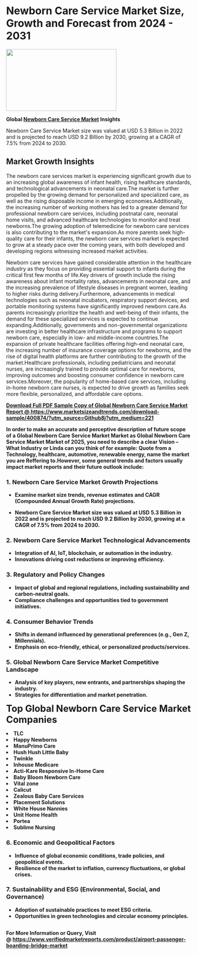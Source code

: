 <H1>Newborn Care Service Market Size, Growth and Forecast from 2024 - 2031</H1><img class="aligncenter size-medium wp-image-584254" src="https://thirdeyenews.in/wp-content/uploads/2024/09/Global-Market-Research-300x168.jpeg" alt="" width="300" height="168" /><p><strong>Global&nbsp;<a href="https://www.marketsizeandtrends.com/download-sample/400874/?utm_source=Github8j?utm_medium=221">Newborn Care Service Market</a> Insights</strong></p><p>Newborn Care Service Market size was valued at USD 5.3 Billion in 2022 and is projected to reach USD 9.2 Billion by 2030, growing at a CAGR of 7.5% from 2024 to 2030.</p><p><h2>Market Growth Insights</h2> <p>The newborn care services market is experiencing significant growth due to an increasing global awareness of infant health, rising healthcare standards, and technological advancements in neonatal care.The market is further propelled by the growing demand for personalized and specialized care, as well as the rising disposable income in emerging economies.Additionally, the increasing number of working mothers has led to a greater demand for professional newborn care services, including postnatal care, neonatal home visits, and advanced healthcare technologies to monitor and treat newborns.The growing adoption of telemedicine for newborn care services is also contributing to the market's expansion.As more parents seek high-quality care for their infants, the newborn care services market is expected to grow at a steady pace over the coming years, with both developed and developing regions witnessing increased market activities.</p> <p><strong><a href="#"></a></strong></p> <p>Newborn care services have gained considerable attention in the healthcare industry as they focus on providing essential support to infants during the critical first few months of life.Key drivers of growth include the rising awareness about infant mortality rates, advancements in neonatal care, and the increasing prevalence of lifestyle diseases in pregnant women, leading to higher risks during delivery.Furthermore, advancements in medical technologies such as neonatal incubators, respiratory support devices, and portable monitoring systems have significantly improved newborn care.As parents increasingly prioritize the health and well-being of their infants, the demand for these specialized services is expected to continue expanding.Additionally, governments and non-governmental organizations are investing in better healthcare infrastructure and programs to support newborn care, especially in low- and middle-income countries.The expansion of private healthcare facilities offering high-end neonatal care, the increasing number of insurance coverage options for newborns, and the rise of digital health platforms are further contributing to the growth of the market.Healthcare professionals, including pediatricians and neonatal nurses, are increasingly trained to provide optimal care for newborns, improving outcomes and boosting consumer confidence in newborn care services.Moreover, the popularity of home-based care services, including in-home newborn care nurses, is expected to drive growth as families seek more flexible, personalized, and affordable care options.</p> <p><strong><a href="#"></p><p><span class=""><strong>Download Full PDF Sample Copy of Global Newborn Care Service Market Report</strong> @ <a href="https://www.marketsizeandtrends.com/download-sample/400874/?utm_source=Github8j?utm_medium=221" target="_blank">https://www.marketsizeandtrends.com/download-sample/400874/?utm_source=Github8j?utm_medium=221</a></span></p><p>In order to make an accurate and perceptive description of future scope of a Global&nbsp;Newborn Care Service Market Market as Global&nbsp;Newborn Care Service Market Market of 2025, you need to describe a clear Vision &ndash; What Industry or Linda can you think of for example: Quote from a Technology, healthcare, automotive, renewable energy, name the market you are Reffering to.However, some general trends and factors usually impact market reports and their future outlook include:</p><h3>1.&nbsp;<strong>Newborn Care Service Market Growth Projections</strong></h3><ul><li>Examine market size trends, revenue estimates and CAGR (Compounded Annual Growth Rate) projections.</li><li><p>Newborn Care Service Market size was valued at USD 5.3 Billion in 2022 and is projected to reach USD 9.2 Billion by 2030, growing at a CAGR of 7.5% from 2024 to 2030.</p></li></ul><h3>2.&nbsp;<strong>Newborn Care Service Market Technological Advancements</strong></h3><ul><li>Integration of AI, IoT, blockchain, or automation in the industry.</li><li>Innovations driving cost reductions or improving efficiency.</li></ul><h3>3.&nbsp;<strong>Regulatory and Policy Changes</strong></h3><ul><li>Impact of global and regional regulations, including sustainability and carbon-neutral goals.</li><li>Compliance challenges and opportunities tied to government initiatives.</li></ul><h3>4.&nbsp;<strong>Consumer Behavior Trends</strong></h3><ul><li>Shifts in demand influenced by generational preferences (e.g., Gen Z, Millennials).</li><li>Emphasis on eco-friendly, ethical, or personalized products/services.</li></ul><h3>5.&nbsp;<strong>Global Newborn Care Service Market Competitive Landscape</strong></h3><ul><li>Analysis of key players, new entrants, and partnerships shaping the industry.</li><li>Strategies for differentiation and market penetration.</li></ul><p data-pm-slice="1 1 []"><span style="color: inherit; font-family: inherit; font-size: 25px;">Top Global Newborn Care Service Market Companies</span></p><div class="" data-test-id=""><p><li>TLC</li><li> Happy Newborns</li><li> ManuPrimo Care</li><li> Hush Hush Little Baby</li><li> Twinkle</li><li> Inhouse Medicare</li><li> Acti-Kare Responsive In-Home Care</li><li> Baby Bloom Newborn Care</li><li> Vital zone</li><li> Calicut</li><li> Zealous Baby Care Services</li><li> Placement Solutions</li><li> White House Nannies</li><li> Unit Home Health</li><li> Portea</li><li> Sublime Nursing</li></p></div><h3>6.&nbsp;<strong>Economic and Geopolitical Factors</strong></h3><ul><li>Influence of global economic conditions, trade policies, and geopolitical events.</li><li>Resilience of the market to inflation, currency fluctuations, or global crises.</li></ul><h3>7.&nbsp;<strong>Sustainability and ESG (Environmental, Social, and Governance)</strong></h3><ul><li>Adoption of sustainable practices to meet ESG criteria.</li><li>Opportunities in green technologies and circular economy principles.</li></ul><h2><strong style="font-size: 14px;">For More Information or Query, Visit @&nbsp;</strong><a style="background-color: #ffffff; font-size: 14px;" href="https://www.marketsizeandtrends.com/report/newborn-care-service-market/" target="_blank">https://www.verifiedmarketreports.com/product/airport-passenger-boarding-bridge-market</a></h2>